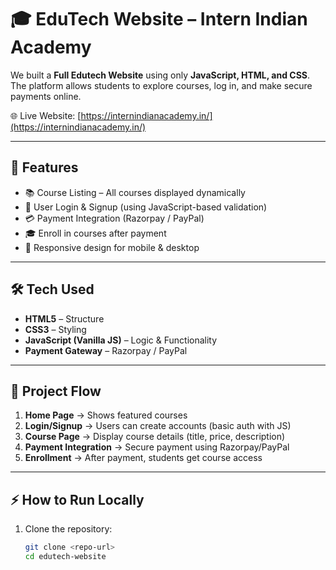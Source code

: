 # 🎓 EduTech Website – Intern Indian Academy

We built a **Full Edutech Website** using only **JavaScript, HTML, and CSS**.  
The platform allows students to explore courses, log in, and make secure payments online.  

🌐 Live Website: [https://internindianacademy.in/](https://internindianacademy.in/)

---

## 🚀 Features
- 📚 Course Listing – All courses displayed dynamically  
- 🔑 User Login & Signup (using JavaScript-based validation)  
- 💳 Payment Integration (Razorpay / PayPal)  
- 🎓 Enroll in courses after payment  
- 📱 Responsive design for mobile & desktop  

---

## 🛠️ Tech Used
- **HTML5** – Structure  
- **CSS3** – Styling  
- **JavaScript (Vanilla JS)** – Logic & Functionality  
- **Payment Gateway** – Razorpay / PayPal  

---

## 📂 Project Flow
1. **Home Page** → Shows featured courses  
2. **Login/Signup** → Users can create accounts (basic auth with JS)  
3. **Course Page** → Display course details (title, price, description)  
4. **Payment Integration** → Secure payment using Razorpay/PayPal  
5. **Enrollment** → After payment, students get course access  

---

## ⚡ How to Run Locally
1. Clone the repository:
   ```bash
   git clone <repo-url>
   cd edutech-website
